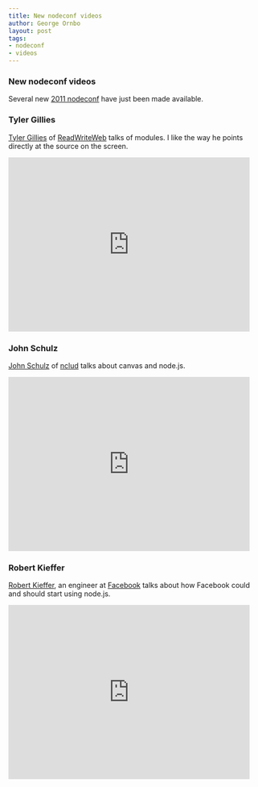```yaml
---
title: New nodeconf videos
author: George Ornbo
layout: post
tags:
- nodeconf
- videos
---
```


### New nodeconf videos

Several new [2011 nodeconf][1] have just been made available.

### Tyler Gillies

[Tyler Gillies][2] of [ReadWriteWeb][3] talks of modules. I like the way he points directly at the source on the screen.

<iframe src="http://blip.tv/play/g_MngtCaPAI.html" width="480" height="346" frameborder="0" allowfullscreen></iframe>

### John Schulz

[John Schulz][4] of [nclud][6] talks about canvas and node.js.

<iframe src="http://blip.tv/play/g_MngtCZTgI.html" width="480" height="346" frameborder="0" allowfullscreen></iframe>

### Robert Kieffer

[Robert Kieffer][5], an engineer at [Facebook][7] talks about how Facebook could and should start using node.js.

<iframe src="http://blip.tv/play/g_MngtCYdgI.html" width="480" height="346" frameborder="0" allowfullscreen></iframe>

[1]: http://2011.nodeconf.com/
[2]: https://github.com/tjgillies
[3]: http://www.readwriteweb.com/
[4]: https://twitter.com/JFSIII
[5]: http://www.broofa.com/
[6]: http://nclud.com/
[7]: http://www.facebook.com/
